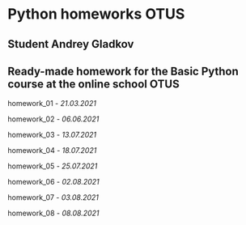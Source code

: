# Python homeworks OTUS

## Student Andrey Gladkov
## Ready-made homework for the Basic Python course at the online school OTUS

homework_01 - *21.03.2021*

homework_02 - *06.06.2021*

homework_03 - *13.07.2021*

homework_04 - *18.07.2021*

homework_05 - *25.07.2021*

homework_06 - *02.08.2021*

homework_07 - *03.08.2021*

homework_08 - *08.08.2021*